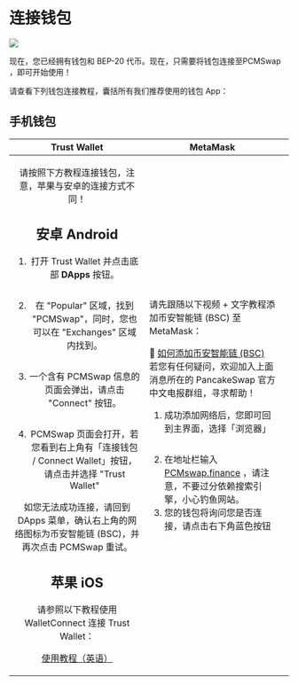 # 连接钱包

![](https://gblobscdn.gitbook.com/assets%2F-MHREX7DHcljbY5IkjgJ%2F-MbGTDNZ6xd3\_Q-qSEP5%2F-MbJq3Dbj4RfmZnUl8jY%2Fdocs%20masthead%20\(11\).png?alt=media\&token=6f27f693-700e-48a5-bf90-6fe6bb1e5b7a)

现在，您已经拥有钱包和 BEP-20 代币。现在，只需要将钱包连接至PCMSwap ，即可开始使用！

请查看下列钱包连接教程，囊括所有我们推荐使用的钱包 App：

## 手机钱包 <a href="#smartphone-mobile" id="smartphone-mobile"></a>



|                                                                                                                                                                                                                                                                                                                                                          Trust Wallet                                                                                                                                                                                                                                                                                                                                                          | MetaMask                                                                                                                                                                                                                                                                                                                                                                                                           |   |
| :----------------------------------------------------------------------------------------------------------------------------------------------------------------------------------------------------------------------------------------------------------------------------------------------------------------------------------------------------------------------------------------------------------------------------------------------------------------------------------------------------------------------------------------------------------------------------------------------------------------------------------------------------------------------------------------------------------------------------: | ------------------------------------------------------------------------------------------------------------------------------------------------------------------------------------------------------------------------------------------------------------------------------------------------------------------------------------------------------------------------------------------------------------------ | - |
| <p>请按照下方教程连接钱包，注意，苹果与安卓的连接方式不同！</p><h2>安卓 Android</h2><ol><li><p>打开 Trust Wallet 并点击底部 <strong>DApps</strong> 按钮。</p><p><img src="broken-reference" alt=""></p></li><li><p>在 "Popular" 区域，找到 "PCMSwap"，同时，您也可以在 "Exchanges" 区域内找到。</p><p><img src="broken-reference" alt=""></p></li><li><p>一个含有 PCMSwap 信息的页面会弹出，请点击 "Connect" 按钮。</p><p><img src="broken-reference" alt=""></p></li><li>PCMSwap 页面会打开，若您看到右上角有「连接钱包 / Connect Wallet」按钮，请点击并选择 "Trust Wallet"</li></ol><p>如您无法成功连接，请回到 DApps 菜单，确认右上角的网络图标为币安智能链 (BSC)，并再次点击 PCMSwap 重试。</p><h2>苹果 iOS</h2><p>请参照以下教程使用 WalletConnect 连接 Trust Wallet：</p><p><a href="https://community.trustwallet.com/t/using-walletconnect-to-access-pancakeswap/212307">使用教程（英语）</a></p> | <p></p><p>请先跟随以下视频 + 文字教程添加币安智能链 (BSC) 至 MetaMask：</p><p>🎥 <a href="https://t.me/PancakeSwap_CN/143416">如何添加币安智能链 (BSC)</a><br>若您有任何疑问，欢迎加入上面消息所在的 PancakeSwap 官方中文电报群组，寻求帮助！<br></p><ol><li><p>成功添加网络后，您即可回到主界面，选择「浏览器」</p><p><img src="broken-reference" alt=""></p></li><li>在地址栏输入 <a href="https://pancakeswap.finance">PCMswap.finance</a> ，请注意，不要过分依赖搜索引擎，小心钓鱼网站。</li><li>您的钱包将询问您是否连接，请点击右下角蓝色按钮</li></ol> |   |

